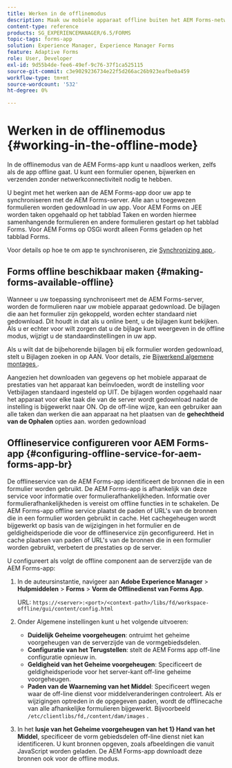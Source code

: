 ```yaml
---
title: Werken in de offlinemodus
description: Maak uw mobiele apparaat offline buiten het AEM Forms-netwerkbereik of in een volledig offline modus en werk aan de AEM Forms-app
content-type: reference
products: SG_EXPERIENCEMANAGER/6.5/FORMS
topic-tags: forms-app
solution: Experience Manager, Experience Manager Forms
feature: Adaptive Forms
role: User, Developer
exl-id: 9d55b4de-fee6-49ef-9c76-37f1ca525115
source-git-commit: c3e9029236734e22f5d266ac26b923eafbe0a459
workflow-type: tm+mt
source-wordcount: '532'
ht-degree: 0%

---
```


# Werken in de offlinemodus {#working-in-the-offline-mode}

In de offlinemodus van de AEM Forms-app kunt u naadloos werken, zelfs als de app offline gaat. U kunt een formulier openen, bijwerken en verzenden zonder netwerkconnectiviteit nodig te hebben.

U begint met het werken aan de AEM Forms-app door uw app te synchroniseren met de AEM Forms-server. Alle aan u toegewezen formulieren worden gedownload in uw app. Voor AEM Forms on JEE worden taken opgehaald op het tabblad Taken en worden hiermee samenhangende formulieren en andere formulieren gestart op het tabblad Forms. Voor AEM Forms op OSGi wordt alleen Forms geladen op het tabblad Forms.

Voor details op hoe te om app te synchroniseren, zie [ Synchronizing app ](/help/forms/using/sync-app.md).

## Forms offline beschikbaar maken {#making-forms-available-offline}

Wanneer u uw toepassing synchroniseert met de AEM Forms-server, worden de formulieren naar uw mobiele apparaat gedownload. De bijlagen die aan het formulier zijn gekoppeld, worden echter standaard niet gedownload. Dit houdt in dat als u online bent, u de bijlagen kunt bekijken. Als u er echter voor wilt zorgen dat u de bijlage kunt weergeven in de offline modus, wijzigt u de standaardinstellingen in uw app.

Als u wilt dat de bijbehorende bijlagen bij elk formulier worden gedownload, stelt u Bijlagen zoeken in op AAN. Voor details, zie [ Bijwerkend algemene montages ](/help/forms/using/update-general-settings.md).

Aangezien het downloaden van gegevens op het mobiele apparaat de prestaties van het apparaat kan beïnvloeden, wordt de instelling voor Vetbijlagen standaard ingesteld op UIT. De bijlagen worden opgehaald naar het apparaat voor elke taak die van de server wordt gedownload nadat de instelling is bijgewerkt naar ON. Op de off-line wijze, kan een gebruiker aan alle taken dan werken die aan apparaat na het plaatsen van de **gehechtheid van de Ophalen** opties aan. worden gedownload

## Offlineservice configureren voor AEM Forms-app {#configuring-offline-service-for-aem-forms-app-br}

De offlineservice van de AEM Forms-app identificeert de bronnen die in een formulier worden gebruikt. De AEM Forms-app is afhankelijk van deze service voor informatie over formulierafhankelijkheden. Informatie over formulierafhankelijkheden is vereist om offline functies in te schakelen. De AEM Forms-app offline service plaatst de paden of URL&#39;s van de bronnen die in een formulier worden gebruikt in cache. Het cachegeheugen wordt bijgewerkt op basis van de wijzigingen in het formulier en de geldigheidsperiode die voor de offlineservice zijn geconfigureerd. Het in cache plaatsen van paden of URL&#39;s van de bronnen die in een formulier worden gebruikt, verbetert de prestaties op de server.

U configureert als volgt de offline component aan de serverzijde van de AEM Forms-app:

1. In de auteursinstantie, navigeer aan **Adobe Experience Manager** > **Hulpmiddelen** > **Forms** > **Vorm de Offlinedienst van Forms App**.

   URL: `https://<server>:<port>/<context-path>/libs/fd/workspace-offline/gui/content/config.html`

1. Onder Algemene instellingen kunt u het volgende uitvoeren:

   * **Duidelijk Geheime voorgeheugen**: ontruimt het geheime voorgeheugen van de serverzijde van de vormgebiedsdelen.
   * **Configuratie van het Terugstellen**: stelt de AEM Forms app off-line configuratie opnieuw in.
   * **Geldigheid van het Geheime voorgeheugen**: Specificeert de geldigheidsperiode voor het server-kant off-line geheime voorgeheugen.
   * **Paden van de Waarneming van het Middel**: Specificeert wegen waar de off-line dienst voor middelveranderingen controleert. Als er wijzigingen optreden in de opgegeven paden, wordt de offlinecache van alle afhankelijke formulieren bijgewerkt. Bijvoorbeeld `/etc/clientlibs/fd,/content/dam/images` .

1. In het **lusje van het Geheime voorgeheugen van het 1} Hand van het Middel**, specificeer de vorm gebiedsdelen off-line dienst niet kan identificeren. U kunt bronnen opgeven, zoals afbeeldingen die vanuit JavaScript worden geladen. De AEM Forms-app downloadt deze bronnen ook voor de offline modus.
